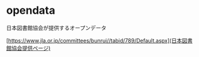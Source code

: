 # opendata
日本図書館協会が提供するオープンデータ

[https://www.jla.or.jp/committees/bunrui//tabid/789/Default.aspx](日本図書館協会提供ページ)
